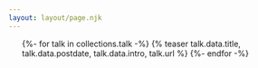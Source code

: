 ```yaml
---
layout: layout/page.njk
---
```


<ul>
{%- for talk in collections.talk -%}
   {% teaser talk.data.title, talk.data.postdate, talk.data.intro, talk.url %}
{%- endfor -%}
</ul>
